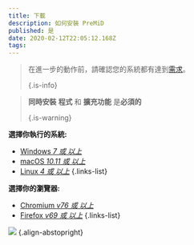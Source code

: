 ```yaml
---
title: 下載
description: 如何安裝 PreMiD
published: 是
date: 2020-02-12T22:05:12.168Z
tags:
---
```


> 在進一步的動作前，請確認您的系統都有達到[需求](/install/requirements)。 
> 
> {.is-info}

> **同時安裝** **程式** 和 **擴充功能** 是**必須的** 
> 
> {.is-warning}

**選擇你執行的系統:**
- [Windows *7 或 以上*](/install/windows)
- [macOS *10.11 或 以上*](/install/macos)
- [Linux *4 或 以上*](/install/linux)
{.links-list}

**選擇你的瀏覽器:**
- [Chromium *v76 或 以上*](/install/chromium)
- [Firefox *v69 或 以上*](/install/firefox)
{.links-list}

![](https://a.icons8.com/ajlQdsfa/FZhYWV/svg.svg) {.align-abstopright}